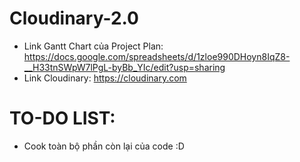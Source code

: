 # Cloudinary-2.0
- Link Gantt Chart của Project Plan: https://docs.google.com/spreadsheets/d/1zloe990DHoyn8IqZ8-__H33tnSWpW7lPgL-byBb_YIc/edit?usp=sharing
- Link Cloudinary: https://cloudinary.com

# TO-DO LIST:
- Cook toàn bộ phần còn lại của code :D
